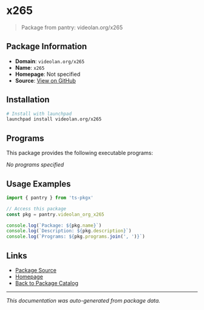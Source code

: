 # x265

> Package from pantry: videolan.org/x265

## Package Information

- **Domain**: `videolan.org/x265`
- **Name**: `x265`
- **Homepage**: Not specified
- **Source**: [View on GitHub](https://github.com/pkgxdev/pantry/tree/main/projects/videolan.org/x265/package.yml)

## Installation

```bash
# Install with launchpad
launchpad install videolan.org/x265
```

## Programs

This package provides the following executable programs:

*No programs specified*

## Usage Examples

```typescript
import { pantry } from 'ts-pkgx'

// Access this package
const pkg = pantry.videolan_org_x265

console.log(`Package: ${pkg.name}`)
console.log(`Description: ${pkg.description}`)
console.log(`Programs: ${pkg.programs.join(', ')}`)
```

## Links

- [Package Source](https://github.com/pkgxdev/pantry/tree/main/projects/videolan.org/x265/package.yml)
- [Homepage](#)
- [Back to Package Catalog](../package-catalog.md)

---

*This documentation was auto-generated from package data.*
